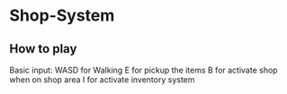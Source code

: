 # Shop-System

## How to play 

Basic input:
    WASD for Walking
    E for pickup the items
    B for activate shop when on shop area
    I for activate inventory system
 
